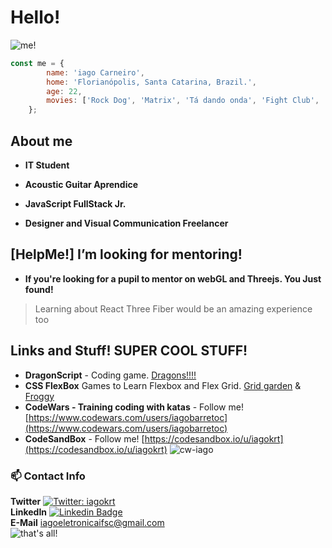 # Hello!

![me!](https://i.imgur.com/X4fQ7c0.gif)

```js
const me = {
	    name: 'iago Carneiro',
	    home: 'Florianópolis, Santa Catarina, Brazil.',
	    age: 22,
	    movies: ['Rock Dog', 'Matrix', 'Tá dando onda', 'Fight Club', 'Wanted']
    };
``` 

 
## About me


- **IT Student** 

- **Acoustic Guitar Aprendice** 

- **JavaScript FullStack Jr.**

- **Designer and Visual Communication Freelancer** 


##  [HelpMe!] I’m looking for mentoring!  
- **If you're looking for a pupil to mentor on webGL and Threejs. You Just found!**
>  Learning about React Three Fiber would be an amazing experience too

## Links and Stuff! SUPER COOL STUFF!

 - **DragonScript** - Coding game. [Dragons!!!!](http://dragonscriptarena.com/)
- **CSS FlexBox** Games to Learn Flexbox and Flex Grid. [Grid garden](https://cssgridgarden.com/) & [Froggy](https://flexboxfroggy.com/)
- **CodeWars - Training coding with katas** - Follow me! [https://www.codewars.com/users/iagobarretoc](https://www.codewars.com/users/iagobarretoc)
- **CodeSandBox** - Follow me! [https://codesandbox.io/u/iagokrt](https://codesandbox.io/u/iagokrt)
![cw-iago](https://www.codewars.com/users/iagobarretoc/badges/small)


 ### 📫 Contact Info 

 **Twitter** 
[![Twitter: iagokrt](https://img.shields.io/twitter/follow/iagokrt?style=social)](https://twitter.com/iagokrt) <br />
**LinkedIn**
[![Linkedin Badge](https://img.shields.io/badge/-iagobarretoc-blue?style=flat-square&logo=Linkedin&logoColor=white&link=https://www.linkedin.com/in/iagobarreto//)](https://www.linkedin.com/in/iagobarreto/) <br />
**E-Mail**
iagoeletronicaifsc@gmail.com <br />
![that's all!](https://media1.tenor.com/images/5bc912bcc1226c714f8804798aad41e3/tenor.gif?itemid=5448932)
